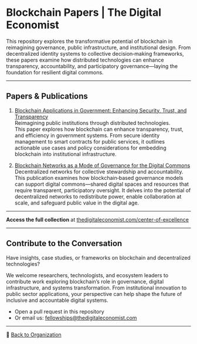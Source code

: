 # Blockchain Papers | The Digital Economist

This repository explores the transformative potential of blockchain in reimagining governance, public infrastructure, and institutional design. From decentralized identity systems to collective decision‑making frameworks, these papers examine how distributed technologies can enhance transparency, accountability, and participatory governance—laying the foundation for resilient digital commons.

---

## Papers & Publications

1. [Blockchain Applications in Government: Enhancing Security, Trust, and Transparency](./bLockchain-applications-in-government.pdf)  
   Reimagining public institutions through distributed technologies.  
   This paper explores how blockchain can enhance transparency, trust, and efficiency in government systems. From secure identity management to smart contracts for public services, it outlines actionable use cases and policy considerations for embedding blockchain into institutional infrastructure.

2. [Blockchain Networks as a Mode of Governance for the Digital Commons](./blockchain-networks-as-a-mode-of-governance-for-the-digital-commons.pdf)  
   Decentralized networks for collective stewardship and accountability.  
   This publication examines how blockchain‑based governance models can support digital commons—shared digital spaces and resources that require transparent, participatory oversight. It delves into the potential of decentralized networks to redistribute power, enable collaboration at scale, and safeguard public value in the digital age.

---

**Access the full collection** at [thedigitaleconomist.com/center-of-excellence](https://www.thedigitaleconomist.com/center-of-excellence)

---

## Contribute to the Conversation

Have insights, case studies, or frameworks on blockchain and decentralized technologies?

We welcome researchers, technologists, and ecosystem leaders to contribute work exploring blockchain’s role in governance, digital infrastructure, and systems transformation. From institutional innovation to public sector applications, your perspective can help shape the future of inclusive and accountable digital systems.

- Open a pull request in this repository  
- Or email us: [fellowships@thedigitaleconomist.com](mailto:fellowships@thedigitaleconomist.com)

---

:link: [Back to Organization](https://github.com/The-Digital-Economist)


